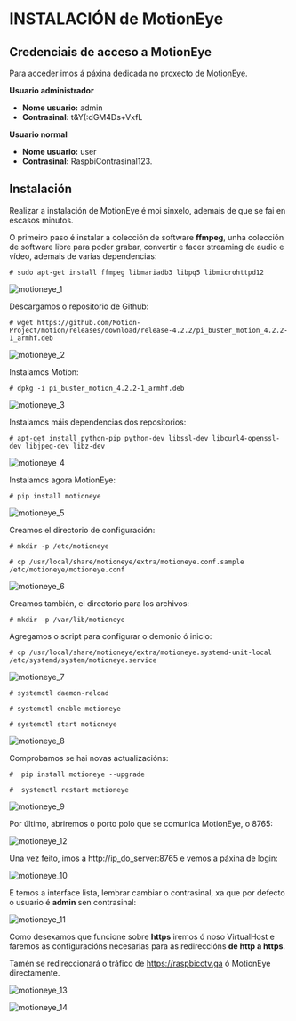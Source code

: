 #	INSTALACIÓN de MotionEye

## Credenciais de acceso a MotionEye

Para acceder imos á páxina dedicada no proxecto de [MotionEye](https://raspbicctv.ga/motioneye/).

**Usuario administrador**
- **Nome usuario:** admin
- **Contrasinal:** t&Y(:dGM4Ds+VxfL

**Usuario normal**
- **Nome usuario:** user
- **Contrasinal:** RaspbiContrasinal123.

## Instalación 

Realizar a instalación de MotionEye é moi sinxelo, ademais de que se fai en escasos minutos.

O primeiro paso é instalar a colección de software **ffmpeg**, unha colección de software libre para poder grabar, convertir e facer streaming de audio e vídeo, ademais de varias dependencias:

`# sudo apt-get install ffmpeg libmariadb3 libpq5 libmicrohttpd12`

![motioneye_1](doc/img/motioneye_images/1.PNG)

Descargamos o repositorio de Github:

`# wget https://github.com/Motion-Project/motion/releases/download/release-4.2.2/pi_buster_motion_4.2.2-1_armhf.deb`

![motioneye_2](doc/img/motioneye_images/2.PNG)

Instalamos Motion:

`# dpkg -i pi_buster_motion_4.2.2-1_armhf.deb`

![motioneye_3](doc/img/motioneye_images/3.PNG)

Instalamos máis dependencias dos repositorios:

`# apt-get install python-pip python-dev libssl-dev libcurl4-openssl-dev libjpeg-dev libz-dev`

![motioneye_4](doc/img/motioneye_images/4.PNG)

Instalamos agora MotionEye:

`# pip install motioneye`

![motioneye_5](doc/img/motioneye_images/5.PNG)

Creamos el directorio de configuración:

`# mkdir -p /etc/motioneye`

`# cp /usr/local/share/motioneye/extra/motioneye.conf.sample /etc/motioneye/motioneye.conf`

![motioneye_6](doc/img/motioneye_images/6.PNG)

Creamos también, el directorio para los archivos:

`# mkdir -p /var/lib/motioneye`

Agregamos o script para configurar o demonio ó inicio:

`# cp /usr/local/share/motioneye/extra/motioneye.systemd-unit-local /etc/systemd/system/motioneye.service`

![motioneye_7](doc/img/motioneye_images/7.PNG)

`# systemctl daemon-reload`

`# systemctl enable motioneye`

`# systemctl start motioneye`

![motioneye_8](doc/img/motioneye_images/8.PNG)

Comprobamos se hai novas actualizacións:

`#  pip install motioneye --upgrade`

`#  systemctl restart motioneye`

![motioneye_9](doc/img/motioneye_images/9.PNG)

Por último, abriremos o porto polo que se comunica MotionEye, o 8765:

![motioneye_12](doc/img/motioneye_images/12.PNG)

Una vez feito, imos a http://ip_do_server:8765 e vemos a páxina de login:

![motioneye_10](doc/img/motioneye_images/10.PNG)

E temos a interface lista, lembrar cambiar o contrasinal, xa que por defecto o usuario é **admin** sen contrasinal:

![motioneye_11](doc/img/motioneye_images/11.PNG)

Como desexamos que funcione sobre **https** iremos ó noso VirtualHost e faremos as configuracións necesarias para as redireccións **de http a https**.

Tamén se redireccionará o tráfico de https://raspbicctv.ga ó MotionEye directamente.

![motioneye_13](doc/img/motioneye_images/13.PNG)

![motioneye_14](doc/img/motioneye_images/14.PNG)





